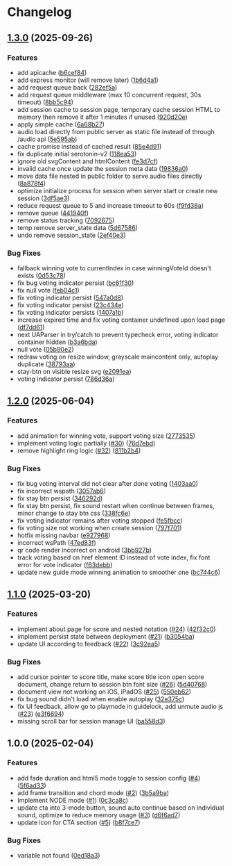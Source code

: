 # Changelog

## [1.3.0](https://github.com/nestednotation/nestednotation/compare/v1.2.0...v1.3.0) (2025-09-26)


### Features

* add apicache ([b6cef84](https://github.com/nestednotation/nestednotation/commit/b6cef846ed8150555439e7fed044ac789cbd4c17))
* add express monitor (will remove later) ([1b6d4a1](https://github.com/nestednotation/nestednotation/commit/1b6d4a1a5ea0ccb2081e7348228e13eed3093009))
* add request queue back ([282ef5a](https://github.com/nestednotation/nestednotation/commit/282ef5ae2f37158845388d6dde4b39cafb221d48))
* add request queue middleware (max 10 concurrent request, 30s timeout) ([8bb5c94](https://github.com/nestednotation/nestednotation/commit/8bb5c94e49c31ca92eb6e7a41af509bedb08ffe9))
* add session cache to session page, temporary cache session HTML to memory then remove it after 1 minutes if unused ([920d20e](https://github.com/nestednotation/nestednotation/commit/920d20ea3a3d0028fbedc6ea7d8e5f5a686977d1))
* apply simple cache ([6a68b27](https://github.com/nestednotation/nestednotation/commit/6a68b2724f6f367b3410e14f1bd8d6e1c93fd167))
* audio load directly from public server as static file instead of through /audio api ([5e595ab](https://github.com/nestednotation/nestednotation/commit/5e595ab3c79d16b69f2087161d51cc307c39dedd))
* cache promise instead of cached result ([85e4d91](https://github.com/nestednotation/nestednotation/commit/85e4d91a609bbce41f05d6a2420a6be855dfbcf6))
* fix duplicate initial serotonin-v2 ([118ea53](https://github.com/nestednotation/nestednotation/commit/118ea53a487248696d01dcb8fd443cc4ea4664d7))
* ignore old svgContent and htmlContent ([fe3d7cf](https://github.com/nestednotation/nestednotation/commit/fe3d7cfd90a02a67a724ece96f6c6e5f131cab69))
* invalid cache once update the session meta data ([19836a0](https://github.com/nestednotation/nestednotation/commit/19836a0c0dfdac79b61bcdb212b962ec14c3c136))
* move data file nested in public folder to serve audio files directly ([8a878f4](https://github.com/nestednotation/nestednotation/commit/8a878f425dec5463795e8e17fd4290687e52f64f))
* optimize initialize process for session when server start or create new session ([3df5ae3](https://github.com/nestednotation/nestednotation/commit/3df5ae3875831d8ad4efc1607db75869d3e664bd))
* reduce request queue to 5 and increase timeout to 60s ([f9fd38a](https://github.com/nestednotation/nestednotation/commit/f9fd38a3ba0161acc093ce208c658325980513d7))
* remove queue ([441940f](https://github.com/nestednotation/nestednotation/commit/441940fe9e1b5606b3b17bb5459d6e2278f46d3c))
* remove status tracking ([7092675](https://github.com/nestednotation/nestednotation/commit/70926758b99680ffb753b68b2243e2adb92190ed))
* temp remove server_state data ([5d67586](https://github.com/nestednotation/nestednotation/commit/5d67586012d7256eca97d9152b1ea29cfb1f7875))
* undo remove session_state ([2ef40e3](https://github.com/nestednotation/nestednotation/commit/2ef40e3557347c44037d9d1e0e0a7e87c7c22633))


### Bug Fixes

* fallback winning vote to currentIndex in case winningVoteId doesn't exists ([0d53c78](https://github.com/nestednotation/nestednotation/commit/0d53c78fc57fab9b283bc26b4f3a5096f6443152))
* fix bug voting indicator persist ([bc61f30](https://github.com/nestednotation/nestednotation/commit/bc61f305c02076c64cfdd1aae635bc1ee172e6a6))
* fix null vote ([feb04c1](https://github.com/nestednotation/nestednotation/commit/feb04c1d89fb3d41e0334ee516eb4e4346ad1887))
* fix voting indicator persist ([547a0d8](https://github.com/nestednotation/nestednotation/commit/547a0d8d93639124f64ab34684d5c1b2adccb3db))
* fix voting indicator persist ([23c434e](https://github.com/nestednotation/nestednotation/commit/23c434e52632bc8d9534ed5c20f7548eebc8921d))
* fix voting indicator persists ([1407a1b](https://github.com/nestednotation/nestednotation/commit/1407a1b4a37c2c18b5d0c4a7e9befd04ebe34202))
* increase expired time and fix voting container undefined upon load page ([df7dd61](https://github.com/nestednotation/nestednotation/commit/df7dd614ba81146a62c5c6120b5465475fea148f))
* next UAParser in try/catch to prevent typecheck error, voting indicator container hidden ([b3a6bda](https://github.com/nestednotation/nestednotation/commit/b3a6bda3ca934bd55c2c7598171f2ceb02e10c8f))
* null vote ([05b90e2](https://github.com/nestednotation/nestednotation/commit/05b90e290c2f92e69424426b6ddf1a48f43658bb))
* redraw voting on resize window, grayscale maincontent only, autoplay duplicate ([38793aa](https://github.com/nestednotation/nestednotation/commit/38793aafd8af8cc9b4cfb9d77a13b9debdb7bffc))
* stay-btn on visible resize svg ([e2091ea](https://github.com/nestednotation/nestednotation/commit/e2091ea73346ef359d78d34f26e76397e38c17d0))
* voting indicator persist ([786d36a](https://github.com/nestednotation/nestednotation/commit/786d36a59c6b27a4fb94e2cc7e9c7f0164b9fc78))

## [1.2.0](https://github.com/nestednotation/nestednotation/compare/v1.1.0...v1.2.0) (2025-06-04)


### Features

* add animation for winning vote, support voting size ([2773535](https://github.com/nestednotation/nestednotation/commit/2773535b9a0b627cb4590bdb0c98db9277d77f3d))
* implement voting logic partially ([#30](https://github.com/nestednotation/nestednotation/issues/30)) ([76d7ebd](https://github.com/nestednotation/nestednotation/commit/76d7ebd104ae9f14a889a28117aaed55778b4c56))
* remove highlight ring logic ([#32](https://github.com/nestednotation/nestednotation/issues/32)) ([811b2b4](https://github.com/nestednotation/nestednotation/commit/811b2b4d47ee6d21a77ab120a434aae0afc89cd1))


### Bug Fixes

* fix bug voting interval did not clear after done voting ([1403aa0](https://github.com/nestednotation/nestednotation/commit/1403aa02a6810f80781f9342b4cc37a2486542e9))
* fix incorrect wspath ([3057ab6](https://github.com/nestednotation/nestednotation/commit/3057ab6339079a8fe76f57a7d9da218903b17689))
* fix stay btn persist ([346292d](https://github.com/nestednotation/nestednotation/commit/346292db4e91ec742504d1009f3c106cccc3d724))
* fix stay btn persist, fix sound restart when continue between frames, minor change to stay btn css ([338fc6e](https://github.com/nestednotation/nestednotation/commit/338fc6efa6c8e89f505e50f632698e55183fa032))
* fix voting indicator remains after voting stopped ([fe5fbcc](https://github.com/nestednotation/nestednotation/commit/fe5fbcc00ad1aeeee67ca0e212bec3832dba026b))
* fix voting size not working when create session ([797f701](https://github.com/nestednotation/nestednotation/commit/797f7017e617daaab846e9f5e31c9143e33ba909))
* hotfix missing navbar ([e927968](https://github.com/nestednotation/nestednotation/commit/e927968a7f86ec2dd0381d2b450ad4ab399f6655))
* incorrect wsPath ([47ed83f](https://github.com/nestednotation/nestednotation/commit/47ed83f8ce6cff300ad67e88f8636d1cecc4e467))
* qr code render incorrect on android ([3bb927b](https://github.com/nestednotation/nestednotation/commit/3bb927b281fa5dadbfeab5b475361cd7956a45b8))
* track voting based on href element ID instead of vote index, fix font error for vote indicator ([f63debb](https://github.com/nestednotation/nestednotation/commit/f63debbcf067bd02478cb4cdafd4669ad9409cef))
* update new guide mode winning animation to smoother one ([bc744c6](https://github.com/nestednotation/nestednotation/commit/bc744c61c9724b953eb196e5e811abfa1b4a8964))

## [1.1.0](https://github.com/nestednotation/nestednotation/compare/v1.0.0...v1.1.0) (2025-03-20)


### Features

* implement about page for score and nested notation ([#24](https://github.com/nestednotation/nestednotation/issues/24)) ([42f32c0](https://github.com/nestednotation/nestednotation/commit/42f32c05d536ba395ada23a74e1a41e8e6ce36cc))
* implement persist state between deployment ([#21](https://github.com/nestednotation/nestednotation/issues/21)) ([b3054ba](https://github.com/nestednotation/nestednotation/commit/b3054ba92161ce3dec1b658862c7187bfb0150ff))
* update UI according to feedback ([#22](https://github.com/nestednotation/nestednotation/issues/22)) ([3c92ea5](https://github.com/nestednotation/nestednotation/commit/3c92ea536a78e4586b7b27b77a7c6b11d5e4471d))


### Bug Fixes

* add cursor pointer to score title, make score title icon open score document, change return to session btn font size ([#26](https://github.com/nestednotation/nestednotation/issues/26)) ([5d40768](https://github.com/nestednotation/nestednotation/commit/5d407684279ead6f915f053fb141d67cb8abf1f6))
* document view not working on iOS, iPadOS ([#25](https://github.com/nestednotation/nestednotation/issues/25)) ([550eb62](https://github.com/nestednotation/nestednotation/commit/550eb6204bbb8e6f481f9f6718bd9181ef80eaaa))
* fix bug sound didn't load when enable autoplay ([32e375c](https://github.com/nestednotation/nestednotation/commit/32e375cadfcd8ccd064daf8257727fa09ee41b50))
* fix UI feedback, allow go to playmode in guidelock, add unmute audio js ([#23](https://github.com/nestednotation/nestednotation/issues/23)) ([e3f6694](https://github.com/nestednotation/nestednotation/commit/e3f669482431ea767babb4d2c30c52aec18930ca))
* missing scroll bar for session manage UI ([ba558d3](https://github.com/nestednotation/nestednotation/commit/ba558d335650498e7d678b08f61a408df0bac790))

## 1.0.0 (2025-02-04)


### Features

* add fade duration and html5 mode toggle to session config ([#4](https://github.com/nestednotation/nestednotation/issues/4)) ([5f6ad33](https://github.com/nestednotation/nestednotation/commit/5f6ad33ab21af12c9edb41f6e1c6570714fa8953))
* add frame transition and chord mode ([#2](https://github.com/nestednotation/nestednotation/issues/2)) ([3b5a9ba](https://github.com/nestednotation/nestednotation/commit/3b5a9ba4830cb9aa698ab4b4ed5a975d24eb127c))
* Implement NODE mode ([#1](https://github.com/nestednotation/nestednotation/issues/1)) ([0c3ca8c](https://github.com/nestednotation/nestednotation/commit/0c3ca8c3beb0780935b07e27325c5bdb0c037e9b))
* update cta into 3-mode button, sound auto continue based on individual sound, optimize to reduce memory usage ([#3](https://github.com/nestednotation/nestednotation/issues/3)) ([d6f6ad7](https://github.com/nestednotation/nestednotation/commit/d6f6ad7396f5543f5aec451fbe50710dd7ef0668))
* update icon for CTA section ([#5](https://github.com/nestednotation/nestednotation/issues/5)) ([b8f7ce7](https://github.com/nestednotation/nestednotation/commit/b8f7ce72b1a1adaa0e14421e7f416860fae324fa))


### Bug Fixes

* variable not found ([0ed18a3](https://github.com/nestednotation/nestednotation/commit/0ed18a3f4c8747345e3c02fc6e7c6d4aea4f36f4))
